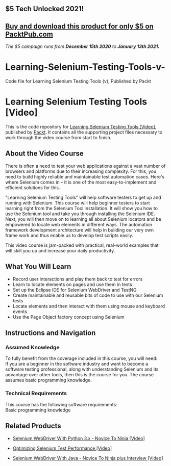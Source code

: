 ## $5 Tech Unlocked 2021!
[Buy and download this product for only $5 on PacktPub.com](https://www.packtpub.com/)
-----
*The $5 campaign         runs from __December 15th 2020__ to __January 13th 2021.__*

# Learning-Selenium-Testing-Tools-v-
Code file for Learning Selenium Testing Tools (v), Published by Packt
# Learning Selenium Testing Tools [Video]
This is the code repository for [Learning Selenium Testing Tools [Video]](https://www.packtpub.com/web-development/learning-selenium-testing-tools-video?utm_source=github&utm_medium=repository&utm_campaign=9781783985562), published by [Packt](https://www.packtpub.com/?utm_source=github). It contains all the supporting project files necessary to work through the video course from start to finish.
## About the Video Course
There is often a need to test your web applications against a vast number of browsers and platforms due to their increasing complexity. For this, you need to build highly reliable and maintainable test automation cases. Here's where Selenium comes in – it is one of the most easy-to-implement and efficient solutions for this.

"Learning Selenium Testing Tools" will help software testers to get up and running with Selenium. This course will help beginner testers to start learning right from the Selenium Tool installation. It will show you how to use the Selenium tool and take you through installing the Selenium IDE. Next, you will then move on to learning all about Selenium locators and be empowered to locate web elements in different ways. The automation framework development architecture will help in building our very own frame work and thus enable us to develop test scripts easily.


This video course is jam-packed with practical, real-world examples that will skill you up and increase your daily productivity. 

<H2>What You Will Learn</H2>
<DIV class=book-info-will-learn-text>
<UL>
<LI>Record user interactions and play them back to test for errors
<LI>Learn to locate elements on pages and use them in tests
<LI>Set up the Eclipse IDE for Selenium WebDriver and TestNG  
<LI>Create maintainable and reusable bits of code to use with our Selenium tests 
<LI>Locate elements and then interact with them using mouse and keyboard events
<LI>Use the Page Object factory concept using Selenium 
</LI></UL></DIV>

## Instructions and Navigation
### Assumed Knowledge
To fully benefit from the coverage included in this course, you will need:<br/>
If you are a beginner in the software industry and want to become a software testing professional, along with understanding Selenium and its advantage over other tools, then this is the course for you. The course assumes basic programming knowledge.	
### Technical Requirements
This course has the following software requirements:<br/>
Basic programming knowledge

## Related Products
* [Selenium WebDriver With Python 3.x - Novice To Ninja [Video]](https://www.packtpub.com/application-development/selenium-webdriver-python-3x-novice-ninja-video?utm_source=github&utm_medium=repository&utm_campaign=9781789131550)

* [Optimizing Selenium Test Performance [Video]](https://www.packtpub.com/web-development/optimizing-selenium-test-performance-video?utm_source=github&utm_medium=repository&utm_campaign=9781788476522)

* [Selenium WebDriver With Java - Novice To Ninja plus Interview [Video]](https://www.packtpub.com/application-development/selenium-webdriver-java-novice-ninja-interview-video?utm_source=github&utm_medium=repository&utm_campaign=9781789137194)

